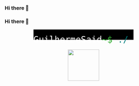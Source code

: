 ### Hi there 👋

### Hi there 👋



<p style="text-align:center"><kbd style="font-size: 2em; background: black; color: white; height:40px; border-color:black; ">
  <fonts style="position: relative; bottom:-1rem">GuilhermeSaid<span style="color: #35ae35;">~$ </span><span style="color: teal;">./</span><span class="dirname">.</span>
  </fonts>
</kbd></p>

<p align="center"><br/>
   <a href="https://www.linkedin.com/in/guilherme-said/">
    <img src="https://www.logo.wine/a/logo/LinkedIn/LinkedIn-Logo.wine.svg" width="100">
  </a>
</p>


<!--
**guilhermesaid/guilhermesaid** is a ✨ _special_ ✨ repository because its `README.md` (this file) appears on your GitHub profile.

Here are some ideas to get you started:

- 🔭 I’m currently working on ...
- 🌱 I’m currently learning ...
- 👯 I’m looking to collaborate on ...
- 🤔 I’m looking for help with ...
- 💬 Ask me about ...
- 📫 How to reach me: ...
- 😄 Pronouns: ...
- ⚡ Fun fact: ...
-->
